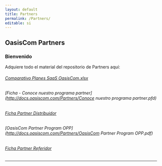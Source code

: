 ```yaml
---
layout: default
title: Partners
permalink: /Partners/
editable: si
---
```


## OasisCom Partners
### Bienvenido

Adquiere todo el material del repositorio de Partners aquí:

###### [Comparativo Planes SaaS OasisCom.xlsx](http://docs.oasiscom.com/Partners/Comparativo-Planes-SaaS-OasisCom.xlsx)  
###### [Ficha - Conoce nuestro programa partner](http://docs.oasiscom.com/Partners/Conoce nuestro programa partner.pfd)  
###### [Ficha Partner Distribuidor](http://docs.oasiscom.com/Partners/Ficha-Partner-Distribuidor.pdf)   
###### [OasisCom Partner Program OPP](http://docs.oasiscom.com/Partners/OasisCom Partner Program OPP.pdf)  
###### [Ficha Partner Referidor](http://docs.oasiscom.com/Partners/Ficha-Partner-Referidor.pdf)  


---------------------------------------------------------------



